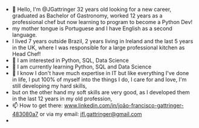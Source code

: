 - 👋 Hello, I'm @JGattringer 32 years old looking for a new career, graduated as Bachelor of Gastronomy, worked 12 years as a professional chef but now learning to program to become a Python Dev!
- my mother tongue is Portuguese and I have English as a second language.
- I lived 7 years outside Brazil, 2 years living in Ireland and the last 5 years in the UK, where I was responsible for a large professional kitchen as Head Chef!
- 👀 I am interested in Python, SQL, Data Science
- 🌱 I am currently learning Python, SQL and Data Science
- 💞️ I know I don't have much expertise in IT but like everything I've done in life, I put 100% of myself into the things I do, I care for and love, I'm still developing my hard skills,
- but on the other hand my soft skills are very good, as I developed them in the last 12 years in my old profession,
- 📫 How to get there: www.linkedin.com/in/joão-francisco-gattringer-483080a7 or via my email: jfl.gattringer@gmail.com
- 
<!---
JGattringer/JGattringer is a ✨ special ✨ repository because its `README.md` (this file) appears on your GitHub profile.
You can click the Preview link to take a look at your changes.
--->
